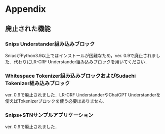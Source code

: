 # Appendix

## 廃止された機能

### Snips Understander組み込みブロック

SnipsがPython3.9以上ではインストールが困難なため，ver. 0.9で廃止されました．代わりにLR-CRF Understander組み込みブロックを用いてください．

### Whitespace Tokenizer組み込みブロックおよびSudachi Tokenizer組み込みブロック

ver. 0.9で廃止されました．LR-CRF UnderstanderやChatGPT Understanderを使えばTokenizerブロックを使う必要はありません．

### Snips+STNサンプルアプリケーション

ver. 0.9で廃止されました．

